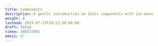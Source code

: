 ```yaml
---
title: Components
description: A gentle introduction to Ionic components with ion-menu
weight: 8
lastmod: 2019-07-13T10:13:30-04:00
draft: false
vimeo: 348515092
emoji: 📦
---
```

